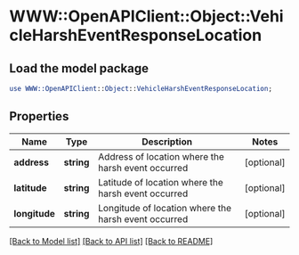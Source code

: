 # WWW::OpenAPIClient::Object::VehicleHarshEventResponseLocation

## Load the model package
```perl
use WWW::OpenAPIClient::Object::VehicleHarshEventResponseLocation;
```

## Properties
Name | Type | Description | Notes
------------ | ------------- | ------------- | -------------
**address** | **string** | Address of location where the harsh event occurred | [optional] 
**latitude** | **string** | Latitude of location where the harsh event occurred | [optional] 
**longitude** | **string** | Longitude of location where the harsh event occurred | [optional] 

[[Back to Model list]](../README.md#documentation-for-models) [[Back to API list]](../README.md#documentation-for-api-endpoints) [[Back to README]](../README.md)


